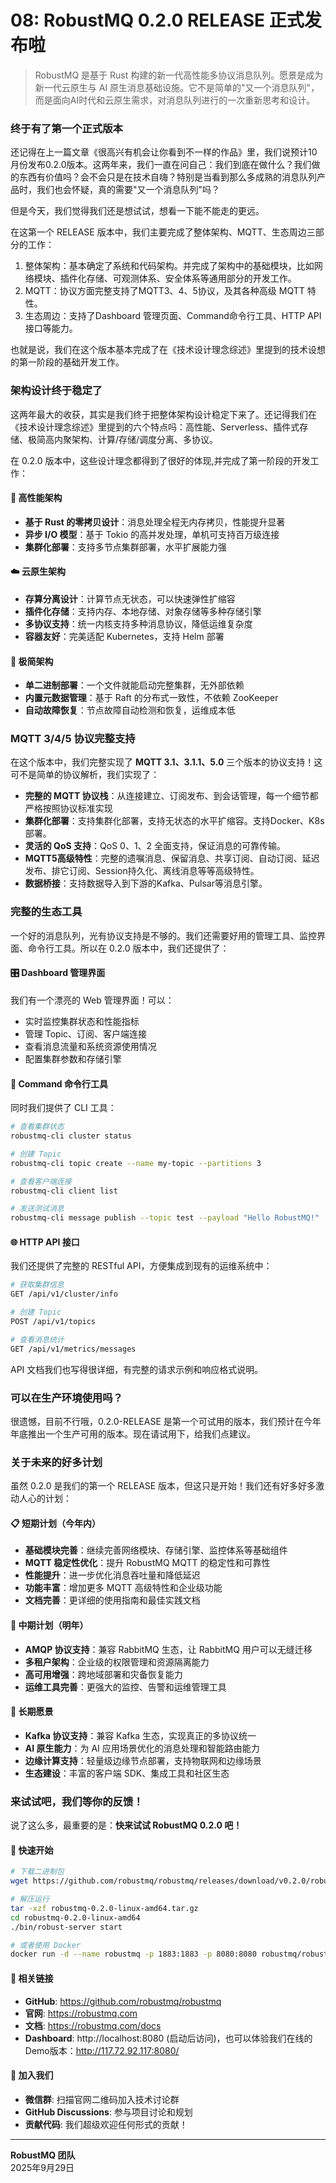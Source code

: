 # 08: RobustMQ 0.2.0 RELEASE 正式发布啦

> RobustMQ 是基于 Rust 构建的新一代高性能多协议消息队列。愿景是成为新一代云原生与 AI 原生消息基础设施。它不是简单的"又一个消息队列"，而是面向AI时代和云原生需求，对消息队列进行的一次重新思考和设计。

### 终于有了第一个正式版本 

还记得在上一篇文章《很高兴有机会让你看到不一样的作品》里，我们说预计10月份发布0.2.0版本。这两年来，我们一直在问自己：我们到底在做什么？我们做的东西有价值吗？会不会只是在技术自嗨？特别是当看到那么多成熟的消息队列产品时，我们也会怀疑，真的需要"又一个消息队列"吗？

但是今天，我们觉得我们还是想试试，想看一下能不能走的更远。

在这第一个 RELEASE 版本中，我们主要完成了整体架构、MQTT、生态周边三部分的工作：
1. 整体架构：基本确定了系统和代码架构。并完成了架构中的基础模块，比如网络模块、插件化存储、可观测体系、安全体系等通用部分的开发工作。
2. MQTT：协议方面完整支持了MQTT3、4、5协议，及其各种高级 MQTT 特性。
3. 生态周边：支持了Dashboard 管理页面、Command命令行工具、HTTP API接口等能力。
   
也就是说，我们在这个版本基本完成了在《技术设计理念综述》里提到的技术设想的第一阶段的基础开发工作。

### 架构设计终于稳定了
这两年最大的收获，其实是我们终于把整体架构设计稳定下来了。还记得我们在《技术设计理念综述》里提到的六个特点吗：高性能、Serverless、插件式存储、极简高内聚架构、计算/存储/调度分离、多协议。

在 0.2.0 版本中，这些设计理念都得到了很好的体现,并完成了第一阶段的开发工作：

#### 🚀 高性能架构
- **基于 Rust 的零拷贝设计**：消息处理全程无内存拷贝，性能提升显著
- **异步 I/O 模型**：基于 Tokio 的高并发处理，单机可支持百万级连接
- **集群化部署**：支持多节点集群部署，水平扩展能力强

#### ☁️ 云原生架构
- **存算分离设计**：计算节点无状态，可以快速弹性扩缩容
- **插件化存储**：支持内存、本地存储、对象存储等多种存储引擎
- **多协议支持**：统一内核支持多种消息协议，降低运维复杂度
- **容器友好**：完美适配 Kubernetes，支持 Helm 部署

#### 🔧 极简架构
- **单二进制部署**：一个文件就能启动完整集群，无外部依赖
- **内置元数据管理**：基于 Raft 的分布式一致性，不依赖 ZooKeeper
- **自动故障恢复**：节点故障自动检测和恢复，运维成本低

### MQTT 3/4/5 协议完整支持

在这个版本中，我们完整实现了 **MQTT 3.1、3.1.1、5.0** 三个版本的协议支持！这可不是简单的协议解析，我们实现了：

- **完整的 MQTT 协议栈**：从连接建立、订阅发布、到会话管理，每一个细节都严格按照协议标准实现
- **集群化部署**：支持集群化部署，支持无状态的水平扩缩容。支持Docker、K8s部署。
- **灵活的 QoS 支持**：QoS 0、1、2 全面支持，保证消息的可靠传输。
- **MQTT5高级特性**：完整的遗嘱消息、保留消息、共享订阅、自动订阅、延迟发布、排它订阅、Session持久化、离线消息等等高级特性。
- **数据桥接**：支持数据导入到下游的Kafka、Pulsar等消息引擎。

### 完整的生态工具

一个好的消息队列，光有协议支持是不够的。我们还需要好用的管理工具、监控界面、命令行工具。所以在 0.2.0 版本中，我们还提供了：

#### 🎛️ Dashboard 管理界面
我们有一个漂亮的 Web 管理界面！可以：
- 实时监控集群状态和性能指标
- 管理 Topic、订阅、客户端连接
- 查看消息流量和系统资源使用情况
- 配置集群参数和存储引擎

#### 🔧 Command 命令行工具
同时我们提供了 CLI 工具：
```bash
# 查看集群状态
robustmq-cli cluster status

# 创建 Topic
robustmq-cli topic create --name my-topic --partitions 3

# 查看客户端连接
robustmq-cli client list

# 发送测试消息
robustmq-cli message publish --topic test --payload "Hello RobustMQ!"
```

#### 🌐 HTTP API 接口
我们还提供了完整的 RESTful API，方便集成到现有的运维系统中：
```bash
# 获取集群信息
GET /api/v1/cluster/info

# 创建 Topic
POST /api/v1/topics

# 查看消息统计
GET /api/v1/metrics/messages
```

API 文档我们也写得很详细，有完整的请求示例和响应格式说明。

### 可以在生产环境使用吗？
很遗憾，目前不行哦，0.2.0-RELEASE 是第一个可试用的版本，我们预计在今年年底推出一个生产可用的版本。现在请试用下，给我们点建议。

### 关于未来的好多计划

虽然 0.2.0 是我们的第一个 RELEASE 版本，但这只是开始！我们还有好多好多激动人心的计划：

#### 📋 短期计划（今年内）
- **基础模块完善**：继续完善网络模块、存储引擎、监控体系等基础组件
- **MQTT 稳定性优化**：提升 RobustMQ MQTT 的稳定性和可靠性
- **性能提升**：进一步优化消息吞吐量和降低延迟
- **功能丰富**：增加更多 MQTT 高级特性和企业级功能
- **文档完善**：更详细的使用指南和最佳实践文档

#### 🎯 中期计划（明年）
- **AMQP 协议支持**：兼容 RabbitMQ 生态，让 RabbitMQ 用户可以无缝迁移
- **多租户架构**：企业级的权限管理和资源隔离能力
- **高可用增强**：跨地域部署和灾备恢复能力
- **运维工具完善**：更强大的监控、告警和运维管理工具

#### 🌟 长期愿景
- **Kafka 协议支持**：兼容 Kafka 生态，实现真正的多协议统一
- **AI 原生能力**：为 AI 应用场景优化的消息处理和智能路由能力
- **边缘计算支持**：轻量级边缘节点部署，支持物联网和边缘场景
- **生态建设**：丰富的客户端 SDK、集成工具和社区生态



### 来试试吧，我们等你的反馈！

说了这么多，最重要的是：**快来试试 RobustMQ 0.2.0 吧！**

#### 🚀 快速开始
```bash
# 下载二进制包
wget https://github.com/robustmq/robustmq/releases/download/v0.2.0/robustmq-0.2.0-linux-amd64.tar.gz

# 解压运行
tar -xzf robustmq-0.2.0-linux-amd64.tar.gz
cd robustmq-0.2.0-linux-amd64
./bin/robust-server start

# 或者使用 Docker
docker run -d --name robustmq -p 1883:1883 -p 8080:8080 robustmq/robustmq:0.2.0
```

#### 🔗 相关链接
- **GitHub**: https://github.com/robustmq/robustmq
- **官网**: https://robustmq.com
- **文档**: https://robustmq.com/docs
- **Dashboard**: http://localhost:8080 (启动后访问)，也可以体验我们在线的Demo版本：http://117.72.92.117:8080/

#### 📱 加入我们
- **微信群**: 扫描官网二维码加入技术讨论群
- **GitHub Discussions**: 参与项目讨论和规划
- **贡献代码**: 我们超级欢迎任何形式的贡献！

---

**RobustMQ 团队**  
2025年9月29日
